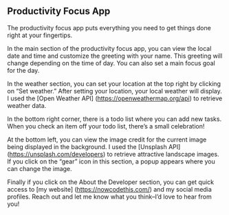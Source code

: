 ## Productivity Focus App

The productivity focus app puts everything you need to get things done right at your fingertips.

In the main section of the productivity focus app, you can view the local date and time and customize the greeting with your name. This greeting will change depending on the time of day. You can also set a main focus goal for the day.

In the weather section, you can set your location at the top right by clicking on “Set weather.” After setting your location, your local weather will display. I used the [Open Weather API] (https://openweathermap.org/api) to retrieve weather data.

In the bottom right corner, there is a todo list where you can add new tasks. When you check an item off your todo list, there’s a small celebration!

At the bottom left, you can view the image credit for the current image being displayed in the background. I used the [Unsplash API] (https://unsplash.com/developers) to retrieve attractive landscape images. If you click on the “gear” icon in this section, a popup appears where you can change the image.

Finally if you click on the About the Developer section, you can get quick access to [my website] (https://nowcodethis.com/) and my social media profiles. Reach out and let me know what you think–I’d love to hear from you!
